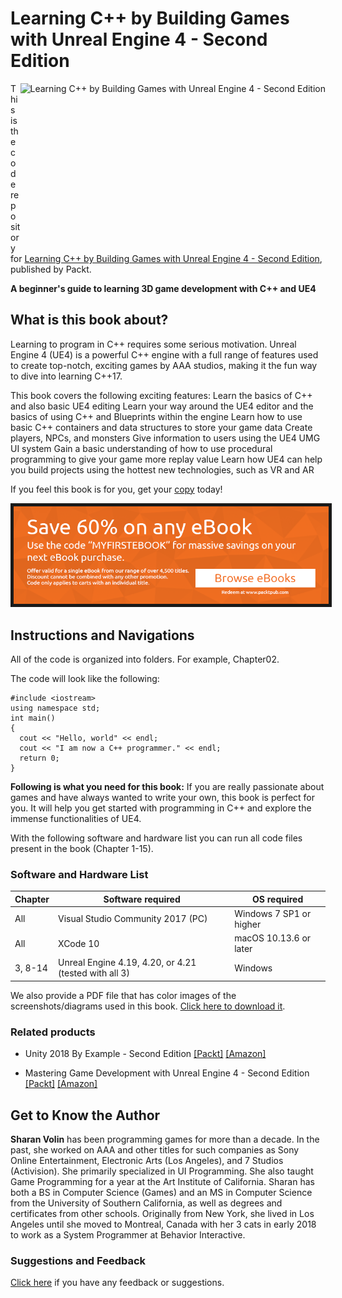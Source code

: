 # Learning C++ by Building Games with Unreal Engine 4 - Second Edition

<a href="https://www.packtpub.com/game-development/learning-c-building-games-unreal-engine-4-second-edition?utm_source=github&utm_medium=repository&utm_campaign=9781788476249 "><img src="https://d255esdrn735hr.cloudfront.net/sites/default/files/imagecache/ppv4_main_book_cover/9781788476249.png" alt="Learning C++ by Building Games with Unreal Engine 4 - Second Edition" height="256px" align="right"></a>

This is the code repository for [Learning C++ by Building Games with Unreal Engine 4 - Second Edition](https://www.packtpub.com/game-development/learning-c-building-games-unreal-engine-4-second-edition?utm_source=github&utm_medium=repository&utm_campaign=9781788476249 ), published by Packt.

**A beginner's guide to learning 3D game development with C++ and UE4**

## What is this book about?
Learning to program in C++ requires some serious motivation. Unreal Engine 4 (UE4) is a powerful C++ engine with a full range of features used to create top-notch, exciting games by AAA studios, making it the fun way to dive into learning C++17.

This book covers the following exciting features:
Learn the basics of C++ and also basic UE4 editing 
Learn your way around the UE4 editor and the basics of using C++ and Blueprints within the engine 
Learn how to use basic C++ containers and data structures to store your game data 
Create players, NPCs, and monsters 
Give information to users using the UE4 UMG UI system 
Gain a basic understanding of how to use procedural programming to give your game more replay value 
Learn how UE4 can help you build projects using the hottest new technologies, such as VR and AR 

If you feel this book is for you, get your [copy](https://www.amazon.com/dp/1788476247) today!

<a href="https://www.packtpub.com/?utm_source=github&utm_medium=banner&utm_campaign=GitHubBanner"><img src="https://raw.githubusercontent.com/PacktPublishing/GitHub/master/GitHub.png" 
alt="https://www.packtpub.com/" border="5" /></a>

## Instructions and Navigations
All of the code is organized into folders. For example, Chapter02.

The code will look like the following:
```
#include <iostream>
using namespace std;  
int main() 
{ 
  cout << "Hello, world" << endl; 
  cout << "I am now a C++ programmer." << endl; 
  return 0;
} 
```

**Following is what you need for this book:**
If you are really passionate about games and have always wanted to write your own, this book is perfect for you. It will help you get started with programming in C++ and explore the immense functionalities of UE4.

With the following software and hardware list you can run all code files present in the book (Chapter 1-15).
### Software and Hardware List
| Chapter | Software required | OS required |
| -------- | ------------------------------------ | ----------------------------------- |
| All | Visual Studio Community 2017 (PC) | Windows 7 SP1 or higher |
| All | XCode 10 | macOS 10.13.6 or later |
| 3, 8-14 | Unreal Engine 4.19, 4.20, or 4.21 (tested with all 3) | Windows |


We also provide a PDF file that has color images of the screenshots/diagrams used in this book. [Click here to download it](https://www.packtpub.com/sites/default/files/downloads/9781788476249_ColorImages.pdf).

### Related products
* Unity 2018 By Example - Second Edition [[Packt]](https://www.packtpub.com/game-development/unity-2018-example-second-edition?utm_source=github&utm_medium=repository&utm_campaign=9781788398701 ) [[Amazon]](https://www.amazon.com/dp/178839870X)

* Mastering Game Development with Unreal Engine 4 - Second Edition [[Packt]](https://www.packtpub.com/game-development/mastering-game-development-unreal-engine-4-second-edition?utm_source=github&utm_medium=repository&utm_campaign=9781788991445 ) [[Amazon]](https://www.amazon.com/dp/1788991443)

## Get to Know the Author
**Sharan Volin**
 has been programming games for more than a decade. In the past, she worked on AAA and other titles for such companies as Sony Online Entertainment, Electronic Arts (Los Angeles), and 7 Studios (Activision). She primarily specialized in UI Programming. She also taught Game Programming for a year at the Art Institute of California. Sharan has both a BS in Computer Science (Games) and an MS in Computer Science from the University of Southern California, as well as degrees and certificates from other schools. Originally from New York, she lived in Los Angeles until she moved to Montreal, Canada with her 3 cats in early 2018 to work as a System Programmer at Behavior Interactive.


### Suggestions and Feedback
[Click here](https://docs.google.com/forms/d/e/1FAIpQLSdy7dATC6QmEL81FIUuymZ0Wy9vH1jHkvpY57OiMeKGqib_Ow/viewform) if you have any feedback or suggestions.


